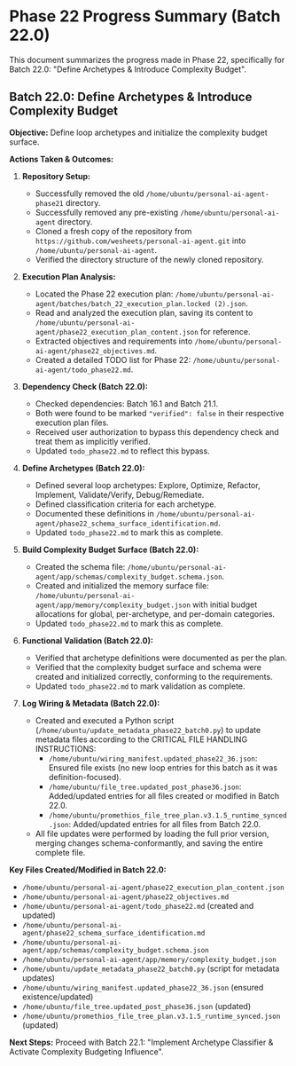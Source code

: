 # Phase 22 Progress Summary (Batch 22.0)

This document summarizes the progress made in Phase 22, specifically for Batch 22.0: "Define Archetypes & Introduce Complexity Budget".

## Batch 22.0: Define Archetypes & Introduce Complexity Budget

**Objective:** Define loop archetypes and initialize the complexity budget surface.

**Actions Taken & Outcomes:**

1.  **Repository Setup:**
    *   Successfully removed the old `/home/ubuntu/personal-ai-agent-phase21` directory.
    *   Successfully removed any pre-existing `/home/ubuntu/personal-ai-agent` directory.
    *   Cloned a fresh copy of the repository from `https://github.com/wesheets/personal-ai-agent.git` into `/home/ubuntu/personal-ai-agent`.
    *   Verified the directory structure of the newly cloned repository.

2.  **Execution Plan Analysis:**
    *   Located the Phase 22 execution plan: `/home/ubuntu/personal-ai-agent/batches/batch_22_execution_plan.locked (2).json`.
    *   Read and analyzed the execution plan, saving its content to `/home/ubuntu/personal-ai-agent/phase22_execution_plan_content.json` for reference.
    *   Extracted objectives and requirements into `/home/ubuntu/personal-ai-agent/phase22_objectives.md`.
    *   Created a detailed TODO list for Phase 22: `/home/ubuntu/personal-ai-agent/todo_phase22.md`.

3.  **Dependency Check (Batch 22.0):**
    *   Checked dependencies: Batch 16.1 and Batch 21.1.
    *   Both were found to be marked `"verified": false` in their respective execution plan files.
    *   Received user authorization to bypass this dependency check and treat them as implicitly verified.
    *   Updated `todo_phase22.md` to reflect this bypass.

4.  **Define Archetypes (Batch 22.0):**
    *   Defined several loop archetypes: Explore, Optimize, Refactor, Implement, Validate/Verify, Debug/Remediate.
    *   Defined classification criteria for each archetype.
    *   Documented these definitions in `/home/ubuntu/personal-ai-agent/phase22_schema_surface_identification.md`.
    *   Updated `todo_phase22.md` to mark this as complete.

5.  **Build Complexity Budget Surface (Batch 22.0):**
    *   Created the schema file: `/home/ubuntu/personal-ai-agent/app/schemas/complexity_budget.schema.json`.
    *   Created and initialized the memory surface file: `/home/ubuntu/personal-ai-agent/app/memory/complexity_budget.json` with initial budget allocations for global, per-archetype, and per-domain categories.
    *   Updated `todo_phase22.md` to mark this as complete.

6.  **Functional Validation (Batch 22.0):**
    *   Verified that archetype definitions were documented as per the plan.
    *   Verified that the complexity budget surface and schema were created and initialized correctly, conforming to the requirements.
    *   Updated `todo_phase22.md` to mark validation as complete.

7.  **Log Wiring & Metadata (Batch 22.0):**
    *   Created and executed a Python script (`/home/ubuntu/update_metadata_phase22_batch0.py`) to update metadata files according to the CRITICAL FILE HANDLING INSTRUCTIONS:
        *   `/home/ubuntu/wiring_manifest.updated_phase22_36.json`: Ensured file exists (no new loop entries for this batch as it was definition-focused).
        *   `/home/ubuntu/file_tree.updated_post_phase36.json`: Added/updated entries for all files created or modified in Batch 22.0.
        *   `/home/ubuntu/promethios_file_tree_plan.v3.1.5_runtime_synced.json`: Added/updated entries for all files from Batch 22.0.
    *   All file updates were performed by loading the full prior version, merging changes schema-conformantly, and saving the entire complete file.

**Key Files Created/Modified in Batch 22.0:**

*   `/home/ubuntu/personal-ai-agent/phase22_execution_plan_content.json`
*   `/home/ubuntu/personal-ai-agent/phase22_objectives.md`
*   `/home/ubuntu/personal-ai-agent/todo_phase22.md` (created and updated)
*   `/home/ubuntu/personal-ai-agent/phase22_schema_surface_identification.md`
*   `/home/ubuntu/personal-ai-agent/app/schemas/complexity_budget.schema.json`
*   `/home/ubuntu/personal-ai-agent/app/memory/complexity_budget.json`
*   `/home/ubuntu/update_metadata_phase22_batch0.py` (script for metadata updates)
*   `/home/ubuntu/wiring_manifest.updated_phase22_36.json` (ensured existence/updated)
*   `/home/ubuntu/file_tree.updated_post_phase36.json` (updated)
*   `/home/ubuntu/promethios_file_tree_plan.v3.1.5_runtime_synced.json` (updated)

**Next Steps:** Proceed with Batch 22.1: "Implement Archetype Classifier & Activate Complexity Budgeting Influence".

